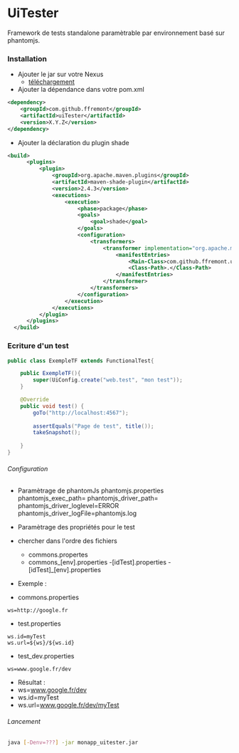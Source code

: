 UiTester
======

Framework de tests standalone paramètrable par environnement basé sur phantomjs.

### Installation
- Ajouter le jar sur votre Nexus
  - [téléchargement](https://drive.google.com/open?id=0B3RZ6sP4kUBANzB2MTh2QzFWSHc)
- Ajouter la dépendance dans votre pom.xml
```xml
<dependency>
    <groupId>com.github.ffremont</groupId>
    <artifactId>uiTester</artifactId>
    <version>X.Y.Z</version>
</dependency>
```
- Ajouter la déclaration du plugin shade
```xml
<build>
      <plugins>
          <plugin>
              <groupId>org.apache.maven.plugins</groupId>
              <artifactId>maven-shade-plugin</artifactId>
              <version>2.4.3</version>
              <executions>
                  <execution>
                      <phase>package</phase>
                      <goals>
                          <goal>shade</goal>
                      </goals>
                      <configuration>
                          <transformers>
                              <transformer implementation="org.apache.maven.plugins.shade.resource.ManifestResourceTransformer">
                                  <manifestEntries>
                                      <Main-Class>com.github.ffremont.uitester.UiApp</Main-Class>
                                      <Class-Path>.</Class-Path>
                                  </manifestEntries>
                              </transformer>
                          </transformers>
                      </configuration>
                  </execution>
              </executions>
          </plugin>
      </plugins>
  </build>
```

### Ecriture d'un test
```java
public class ExempleTF extends FunctionalTest{

    public ExempleTF(){
        super(UiConfig.create("web.test", "mon test"));
    }

    @Override
    public void test() {
        goTo("http://localhost:4567");
        
        assertEquals("Page de test", title());
        takeSnapshot();
        
    }
}
```

###### Configuration
- Paramètrage de phantomJs phantomjs.properties
phantomjs_exec_path=
phantomjs_driver_path=
phantomjs_driver_loglevel=ERROR
phantomjs_driver_logFile=phantomjs.log

- Paramètrage des propriétés pour le test
 - chercher dans l'ordre des fichiers 
   - commons.propertes
   - commons_[env].properties
   -[idTest].properties
   -[idTest]_[env].properties
   
- Exemple : 
 - commons.properties 
```properties
ws=http://google.fr
```
 - test.properties
 ```properties
 ws.id=myTest
ws.url=${ws}/${ws.id}
 ```
 - test_dev.properties
 ```properties
 ws=www.google.fr/dev
 ```
 
 - Résultat :
  - ws=www.google.fr/dev
  - ws.id=myTest
  - ws.url=www.google.fr/dev/myTest

###### Lancement
```bash
java [-Denv=???] -jar monapp_uitester.jar
```
